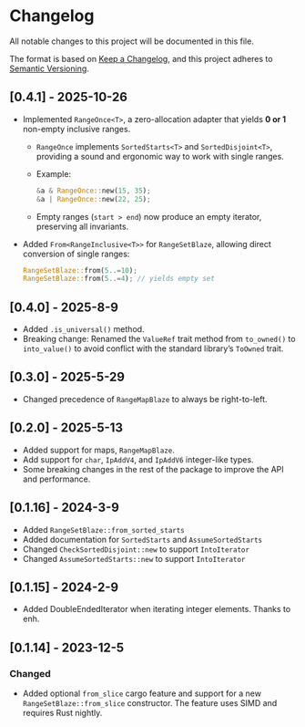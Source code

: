 # Changelog

All notable changes to this project will be documented in this file.

The format is based on [Keep a Changelog](https://keepachangelog.com/en/1.0.0/),
and this project adheres to [Semantic Versioning](https://semver.org/spec/v2.0.0.html).

## [0.4.1] - 2025-10-26

- Implemented `RangeOnce<T>`, a zero-allocation adapter that yields **0 or 1**
  non-empty inclusive ranges.
  - `RangeOnce` implements `SortedStarts<T>` and `SortedDisjoint<T>`,
    providing a sound and ergonomic way to work with single ranges.
  - Example:

    ```rust
    &a & RangeOnce::new(15, 35);
    &a | RangeOnce::new(22, 25);  
    ```

  - Empty ranges (`start > end`) now produce an empty iterator,
    preserving all invariants.
- Added `From<RangeInclusive<T>>` for `RangeSetBlaze`, allowing direct
  conversion of single ranges:

  ```rust
  RangeSetBlaze::from(5..=10);
  RangeSetBlaze::from(5..=4); // yields empty set
  ```

## [0.4.0] - 2025-8-9

- Added `.is_universal()` method.
- Breaking change: Renamed the `ValueRef` trait method from `to_owned()` to `into_value()`  to avoid conflict with the standard library’s `ToOwned` trait.

## [0.3.0] - 2025-5-29

- Changed precedence of `RangeMapBlaze` to always be right-to-left.

## [0.2.0] - 2025-5-13

- Added support for maps, `RangeMapBlaze`.
- Add support for `char`, `IpAddV4`, and `IpAddV6` integer-like types.
- Some breaking changes in the rest of the package to improve
  the API and performance.

## [0.1.16] - 2024-3-9

- Added `RangeSetBlaze::from_sorted_starts`
- Added documentation for `SortedStarts` and `AssumeSortedStarts`
- Changed `CheckSortedDisjoint::new` to support `IntoIterator`
- Changed `AssumeSortedStarts::new` to support `IntoIterator`

## [0.1.15] - 2024-2-9

- Added DoubleEndedIterator when iterating integer elements. Thanks to enh.

## [0.1.14] - 2023-12-5

### Changed

- Added optional `from_slice` cargo feature and support
  for a new `RangeSetBlaze::from_slice` constructor.
  The feature uses SIMD and requires Rust nightly.

